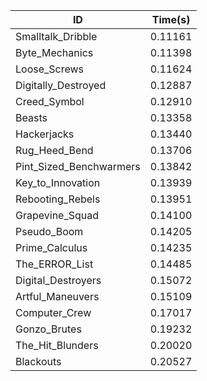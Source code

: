 |ID|Time(s)|
|-|-|
|Smalltalk_Dribble|0.11161|
|Byte_Mechanics|0.11398|
|Loose_Screws|0.11624|
|Digitally_Destroyed|0.12887|
|Creed_Symbol|0.12910|
|Beasts|0.13358|
|Hackerjacks|0.13440|
|Rug_Heed_Bend|0.13706|
|Pint_Sized_Benchwarmers|0.13842|
|Key_to_Innovation|0.13939|
|Rebooting_Rebels|0.13951|
|Grapevine_Squad|0.14100|
|Pseudo_Boom|0.14205|
|Prime_Calculus|0.14235|
|The_ERROR_List|0.14485|
|Digital_Destroyers|0.15072|
|Artful_Maneuvers|0.15109|
|Computer_Crew|0.17017|
|Gonzo_Brutes|0.19232|
|The_Hit_Blunders|0.20020|
|Blackouts|0.20527|
